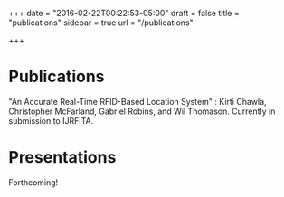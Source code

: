 +++
date = "2016-02-22T00:22:53-05:00"
draft = false
title = "publications"
sidebar = true
url = "/publications"

+++

# Publications

"An Accurate Real-Time RFID-Based Location System"
: Kirti Chawla, Christopher McFarland, Gabriel Robins, and Wil Thomason.
Currently in submission to IJRFITA.

# Presentations

Forthcoming!
